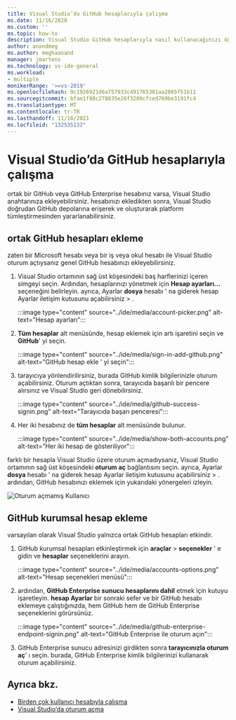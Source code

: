 ```yaml
---
title: Visual Studio’da GitHub hesaplarıyla çalışma
ms.date: 11/16/2020
ms.custom: ''
ms.topic: how-to
description: Visual Studio GitHub hesaplarıyla nasıl kullanacağınızı öğrenin.
author: anandmeg
ms.author: meghaanand
manager: jmartens
ms.technology: vs-ide-general
ms.workload:
- multiple
monikerRange: '>=vs-2019'
ms.openlocfilehash: 9c1926921d6a757933c491765381aa2865f51b11
ms.sourcegitcommit: bfae1f88c278835e26f3200cfced769be3191fc4
ms.translationtype: MT
ms.contentlocale: tr-TR
ms.lasthandoff: 11/16/2021
ms.locfileid: "132535132"
---
```

# <a name="work-with-github-accounts-in-visual-studio"></a>Visual Studio’da GitHub hesaplarıyla çalışma

ortak bir GitHub veya GitHub Enterprise hesabınız varsa, Visual Studio anahtarınıza ekleyebilirsiniz. hesabınızı ekledikten sonra, Visual Studio doğrudan GitHub depolarına erişerek ve oluşturarak platform tümleştirmesinden yararlanabilirsiniz.

## <a name="adding-public-github-accounts"></a>ortak GitHub hesapları ekleme

zaten bir Microsoft hesabı veya bir iş veya okul hesabı ile Visual Studio oturum açtıysanız genel GitHub hesabınızı ekleyebilirsiniz.

1. Visual Studio ortamının sağ üst köşesindeki baş harflerinizi içeren simgeyi seçin. Ardından, hesaplarınızı yönetmek için **Hesap ayarları...** seçeneğini belirleyin. ayrıca, Ayarlar **dosya** hesabı ' na giderek hesap Ayarlar iletişim kutusunu açabilirsiniz  >  .

    :::image type="content" source="../ide/media/account-picker.png" alt-text="Hesap ayarları":::

2. **Tüm hesaplar** alt menüsünde, hesap eklemek için artı işaretini seçin ve **GitHub**' yi seçin.

    :::image type="content" source="../ide/media/sign-in-add-github.png" alt-text="GitHub hesap ekle ' yi seçin":::

3. tarayıcıya yönlendirilirsiniz, burada GitHub kimlik bilgilerinizle oturum açabilirsiniz. Oturum açtıktan sonra, tarayıcıda başarılı bir pencere alırsınız ve Visual Studio geri dönebilirsiniz.

    :::image type="content" source="../ide/media/github-success-signin.png" alt-text="Tarayıcıda başarı penceresi":::

4. Her iki hesabınız de **tüm hesaplar** alt menüsünde bulunur.

    :::image type="content" source="../ide/media/show-both-accounts.png" alt-text="Her iki hesap de gösteriliyor":::

farklı bir hesapla Visual Studio üzere oturum açmadıysanız, Visual Studio ortamının sağ üst köşesindeki **oturum aç** bağlantısını seçin. ayrıca, Ayarlar **dosya** hesabı ' na giderek hesap Ayarlar iletişim kutusunu açabilirsiniz  >  . ardından, GitHub hesabınızı eklemek için yukarıdaki yönergeleri izleyin.

![Oturum açmamış Kullanıcı](../ide/media/vs2019_usernotsignedin.png)

## <a name="adding-github-enterprise-accounts"></a>GitHub kurumsal hesap ekleme

varsayılan olarak Visual Studio yalnızca ortak GitHub hesapları etkindir.

1. GitHub kurumsal hesapları etkinleştirmek için **araçlar**  >  **seçenekler** ' e gidin ve **hesaplar** seçeneklerini arayın.

    :::image type="content" source="../ide/media/accounts-options.png" alt-text="Hesap seçenekleri menüsü":::

2. ardından, **GitHub Enterprise sunucu hesaplarını dahil** etmek için kutuyu işaretleyin. **hesap Ayarlar** bir sonraki sefer ve bir GitHub hesabı eklemeye çalıştığınızda, hem GitHub hem de GitHub Enterprise seçeneklerini görürsünüz.

    :::image type="content" source="../ide/media/github-enterprise-endpoint-signin.png" alt-text="GitHub Enterprise ile oturum açın":::

3. GitHub Enterprise sunucu adresinizi girdikten sonra **tarayıcınızla oturum aç**' ı seçin. burada, GitHub Enterprise kimlik bilgilerinizi kullanarak oturum açabilirsiniz.

## <a name="see-also"></a>Ayrıca bkz.

- [Birden çok kullanıcı hesabıyla çalışma](work-with-multiple-user-accounts.md)
- [Visual Studio’da oturum açma](signing-in-to-visual-studio.md)
